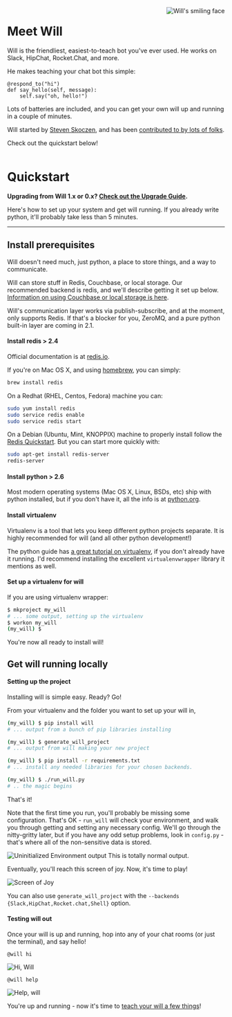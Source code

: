 <img align="right" src="img/will-head.png" alt="Will's smiling face" title="Will's smiling face" class="will_head" />


# Meet Will

Will is the friendliest, easiest-to-teach bot you've ever used.  He works on Slack, HipChat, Rocket.Chat, and more.

He makes teaching your chat bot this simple:

```
@respond_to("hi")
def say_hello(self, message):
    self.say("oh, hello!")
```

Lots of batteries are included, and you can get your own will up and running in a couple of minutes.  

Will started by [Steven Skoczen](http://www.inkandfeet.com), and has been [contributed to by lots of folks](improve.md#the-shoulders-of-giants).

Check out the quickstart below!

<div style="width:100%;clear:both;"></div>

# Quickstart

**Upgrading from Will 1.x or 0.x? [Check out the Upgrade Guide](/upgrading_to_2/).**

Here's how to set up your system and get will running.  If you already write python, it'll probably take less than 5 minutes.

---

## Install prerequisites

Will doesn't need much, just python, a place to store things, and a way to communicate.

Will can store stuff in Redis, Couchbase, or local storage.  Our recommended backend is redis, and we'll describe getting it set up below. [Information on using Couchbase or local storage is here](deploy.md#Storage-Backends).

Will's communication layer works via publish-subscribe, and at the moment, only supports Redis.  If that's a blocker for you, ZeroMQ, and a pure python built-in layer are coming in 2.1.

#### Install redis > 2.4

Official documentation is at [redis.io](http://redis.io/).

If you're on Mac OS X, and using [homebrew](http://brew.sh/), you can simply:

```bash
brew install redis
```

On a Redhat (RHEL, Centos, Fedora) machine you can:

```bash
sudo yum install redis
sudo service redis enable
sudo service redis start
```

On a Debian (Ubuntu, Mint, KNOPPIX) machine to properly install follow the [Redis Quickstart](http://redis.io/topics/quickstart). But you can start more quickly with:

```bash
sudo apt-get install redis-server
redis-server
```

#### Install python > 2.6

Most modern operating systems (Mac OS X, Linux, BSDs, etc) ship with python installed, but if you don't have it, all the info is at [python.org](https://www.python.org/).

#### Install virtualenv

Virtualenv is a tool that lets you keep different python projects separate. It is highly recommended for will (and all other python development!)

The python guide has [a great tutorial on virtualenv](http://docs.python-guide.org/en/latest/dev/virtualenvs/), if you don't already have it running.  I'd recommend installing the excellent `virtualenvwrapper` library it mentions as well.

#### Set up a virtualenv for will

If you are using virtualenv wrapper:

```bash
$ mkproject my_will
# ... some output, setting up the virtualenv
$ workon my_will
(my_will) $ 
```

You're now all ready to install will!



## Get will running locally

#### Setting up the project

Installing will is simple easy.  Ready? Go!

From your virtualenv and the folder you want to set up your will in,

```bash
(my_will) $ pip install will
# ... output from a bunch of pip libraries installing

(my_will) $ generate_will_project
# ... output from will making your new project

(my_will) $ pip install -r requirements.txt
# ... install any needed libraries for your chosen backends.

(my_will) $ ./run_will.py
# .. the magic begins
```

That's it!

Note that the first time you run, you'll probably be missing some configuration. That's OK - `run_will` will check your environment, and walk you through getting and setting any necessary config.  We'll go through the nitty-gritty later, but if you have any odd setup problems, look in `config.py` - that's where all of the non-sensitive data is stored.

![Uninitialized Environment output](img/uninitialized_env.gif)
This is totally normal output.

Eventually, you'll reach this screen of joy.  Now, it's time to play!

![Screen of Joy](img/screen_of_joy.gif)

You can also use `generate_will_project` with the `--backends {Slack,HipChat,Rocket.chat,Shell}` option.

#### Testing will out

Once your will is up and running, hop into any of your chat rooms (or just the terminal), and say hello!

`@will hi`

![Hi, Will](img/hi.gif)

`@will help`

![Help, will](img/help.gif)

You're up and running - now it's time to [teach your will a few things](plugins/basics.md)!

